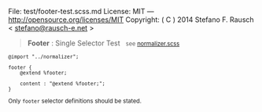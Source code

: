 File:      test/footer-test.scss.md
License:   MIT — http://opensource.org/licenses/MIT
Copyright: ( C ) 2014 Stefano F. Rausch < stefano@rausch-e.net >

> **Footer** : Single Selector Test  
> <small> see [normalizer.scss](../_normalizer.scss.md) </smalll>

    @import "../normalizer";

    footer {
        @extend %footer;

        content : "@extend %footer;";
    }

Only `footer` selector definitions should be stated.
